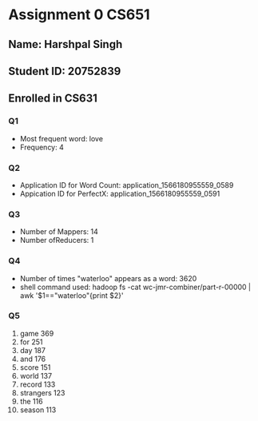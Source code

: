 # Assignment 0 CS651
## Name: Harshpal Singh
## Student ID: 20752839
## Enrolled in CS631

### Q1
- Most frequent word: love
- Frequency: 4

### Q2
- Application ID for Word Count: application_1566180955559_0589
- Appication ID for PerfectX: application_1566180955559_0591

### Q3
- Number of Mappers: 14 
- Number ofReducers: 1

### Q4
- Number of times "waterloo" appears as a word: 3620 
- shell command used: hadoop fs -cat wc-jmr-combiner/part-r-00000 | awk '$1=="waterloo"{print $2}'

### Q5
1.  game	369
2.  for	251
3.  day	187
4.  and	176
5.  score	151
6.  world	137
7.  record	133
8.  strangers	123
9.  the		116
10. season	113
